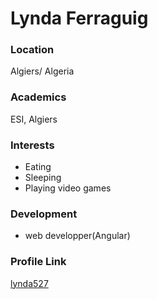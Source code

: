# Lynda Ferraguig

### Location

Algiers/ Algeria

### Academics

ESI, Algiers

### Interests

- Eating
- Sleeping
- Playing video games

### Development

- web developper(Angular)

### Profile Link

[lynda527](https://github.com/lynda527)
